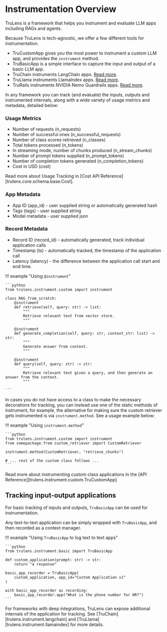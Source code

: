 # Instrumentation Overview

TruLens is a framework that helps you instrument and evaluate LLM apps including
RAGs and agents.

Because TruLens is tech-agnostic, we offer a few different tools for
instrumentation.
* TruCustomApp gives you the most power to instrument a custom LLM app, and
  provides the `instrument` method.
* TruBasicApp is a simple interface to capture the input and output of a basic
  LLM app.
* TruChain instruments LangChain apps. [Read
  more](langchain).
* TruLlama instruments LlamaIndex apps. [Read
  more](llama_index).
* TruRails instruments NVIDIA Nemo Guardrails apps. [Read more](nemo).

In any framework you can track (and evaluate) the inputs, outputs and
instrumented internals, along with a wide variety of usage metrics and metadata,
detailed below:

### Usage Metrics
* Number of requests (n_requests)
* Number of successful ones (n_successful_requests)
* Number of class scores retrieved (n_classes)
* Total tokens processed (n_tokens)
* In streaming mode, number of chunks produced (n_stream_chunks)
* Number of prompt tokens supplied (n_prompt_tokens)
* Number of completion tokens generated (n_completion_tokens)
* Cost in USD (cost)

Read more about Usage Tracking in [Cost API Reference][trulens.core.schema.base.Cost].

### App Metadata
* App ID (app_id) - user supplied string or automatically generated hash
* Tags (tags) - user supplied string
* Model metadata - user supplied json

### Record Metadata
* Record ID (record_id) - automatically generated, track individual application
  calls
* Timestamp (ts) - automatically tracked, the timestamp of the application call
* Latency (latency) - the difference between the application call start and end
  time.

!!! example "Using `@instrument`"

    ```python
    from trulens.instrument.custom import instrument

    class RAG_from_scratch:
        @instrument
        def retrieve(self, query: str) -> list:
            """
            Retrieve relevant text from vector store.
            """

        @instrument
        def generate_completion(self, query: str, context_str: list) -> str:
            """
            Generate answer from context.
            """

        @instrument
        def query(self, query: str) -> str:
            """
            Retrieve relevant text given a query, and then generate an answer from the context.
            """

    ```

In cases you do not have access to a class to make the necessary decorations for
tracking, you can instead use one of the static methods of instrument, for
example, the alternative for making sure the custom retriever gets instrumented
is via `instrument.method`. See a usage example below:

!!! example "Using `instrument.method`"

    ```python
    from trulens.instrument.custom import instrument
    from somepackage.from custom_retriever import CustomRetriever

    instrument.method(CustomRetriever, "retrieve_chunks")

    # ... rest of the custom class follows ...
    ```

Read more about instrumenting custom class applications in the [API
Reference][trulens.instrument.custom.TruCustomApp]

## Tracking input-output applications

For basic tracking of inputs and outputs, `TruBasicApp` can be used for instrumentation.

Any text-to-text application can be simply wrapped with `TruBasicApp`, and then recorded as a context manager.

!!! example "Using `TruBasicApp` to log text to text apps"

    ```python
    from trulens.instrument.basic import TruBasicApp

    def custom_application(prompt: str) -> str:
        return "a response"

    basic_app_recorder = TruBasicApp(
        custom_application, app_id="Custom Application v1"
    )

    with basic_app_recorder as recording:
        basic_app_recorder.app("What is the phone number for HR?")
    ```

For frameworks with deep integrations, TruLens can expose additional internals
of the application for tracking. See [TruChain][trulens.instrument.langchain] and [TruLlama][trulens.instrument.llamaindex] for more details.
